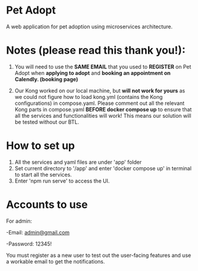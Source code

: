 # Pet Adopt
A web application for pet adoption using microservices architecture.

# Notes (please read this thank you!):
1. You will need to use the **SAME EMAIL** that you used to **REGISTER** on Pet Adopt when __applying to adopt__ and __booking an appointment on Calendly. (booking page)__

2. Our Kong worked on our local machine, but **will not work for yours** as we could not figure how to load kong.yml (contains the Kong configurations) in compose.yaml. Please comment out all the relevant Kong parts in compose.yaml  **BEFORE docker compose up** to ensure that all the services and functionalities will work! This means our solution will be tested without our BTL.

# How to set up
1. All the services and yaml files are under 'app' folder
2. Set current directory to '/app' and enter 'docker compose up' in terminal to start all the services.
3. Enter 'npm run serve' to access the UI.

# Accounts to use
For admin:

  -Email: admin@gmail.com
  
  -Password: 12345!
  
You must register as a new user to test out the user-facing features and use a workable email to get the notifications.

